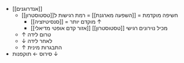 - [[אנדרוגנים]]
	- חשיפה מוקדמת = [[השפעה מארגנת]] = רמת רגישות ל[[טסטוסטרון]]
		- מוקדם יותר = [[סנסיטיזציה]] ↑
		- [[אזור קדם אופטי מדיאלי]] מכיל נוירונים רגישי [[טסטוסטרון]]
	- ↑ טרום לידה
	- ↓ לאחר לידה
	- ↑ התבגרות מינית
- סירוס ← תוקפנות ↓